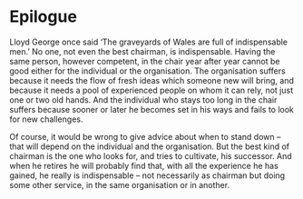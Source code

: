 # Epilogue

Lloyd George once said ‘The graveyards of Wales are full of indispensable men.’ No one, not even the best chairman, is indispensable. Having the same person, however competent, in the chair year after year cannot be good either for the individual or the organisation. The organisation suffers because it needs the flow of fresh ideas which someone new will bring, and because it needs a pool of experienced people on whom it can rely, not just one or two old hands. And the individual who stays too long in the chair suffers because sooner or later he becomes set in his ways and fails to look for new challenges.

Of course, it would be wrong to give advice about when to stand down – that will depend on the individual and the organisation. But the best kind of chairman is the one who looks for, and tries to cultivate, his successor. And when he retires he will probably find that, with all the experience he has gained, he really is indispensable – not necessarily as chairman but doing some other service, in the same organisation or in another.